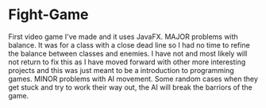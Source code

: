 # Fight-Game
First video game I've made and it uses JavaFX.
MAJOR problems with balance. It was for a class with a close dead line so I had no time to refine the balance between classes and enemies. I have not and most likely will not return to fix this as I have moved forward with other more interesting projects and this was just meant to be a introduction to programming games. 
MINOR problems with AI movement. Some random cases when they get stuck and try to work their way out, the AI will break the barriors of the game.
